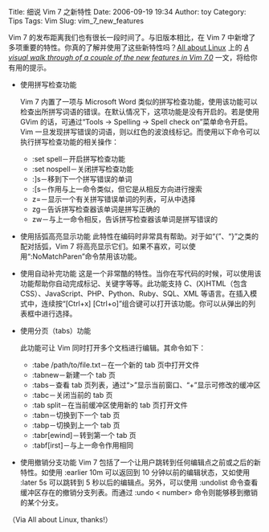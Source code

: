 Title: 细说 Vim 7 之新特性
Date: 2006-09-19 19:34
Author: toy
Category: Tips
Tags: Vim
Slug: vim_7_new_features

Vim 7 的发布距离我们也有很长一段时间了。与旧版本相比，在 Vim 7
中新增了多项重要的特性。你真的了解并使用了这些新特性吗？[All about
Linux](http://linuxhelp.blogspot.com) 上的 *[A visual walk through of a
couple of the new features in Vim
7.0](http://linuxhelp.blogspot.com/2006/09/visual-walk-through-of-couple-of-new.html)*
一文，将给你有用的提示。

-   使用拼写检查功能

    Vim 7 内置了一项与 Microsoft Word
    类似的拼写检查功能，使用该功能可以检查出所拼写词语的错误。在默认情况下，这项功能是没有开启的。若是使用
    GVim 的话，可通过“Tools -> Spelling -> Spell check
    on”菜单命令开启。Vim
    一旦发现拼写错误的词语，则以红色的波浪线标记。而使用以下命令可以执行拼写检查功能的相关操作：

    -   :set spell－开启拼写检查功能
    -   :set nospell－关闭拼写检查功能
    -   :]s－移到下一个拼写错误的单词
    -   :[s－作用与上一命令类似，但它是从相反方向进行搜索
    -   z=－显示一个有关拼写错误单词的列表，可从中选择
    -   zg－告诉拼写检查器该单词是拼写正确的
    -   zw－与上一命令相反，告诉拼写检查器该单词是拼写错误的
-   使用括弧高亮显示功能
    此特性在编码时非常具有帮助。对于如“{”、“}”之类的配对括弧，Vim 7
    将高亮显示它们。如果不喜欢，可以使用“:NoMatchParen”命令禁用该功能。
-   使用自动补完功能
    这是一个非常酷的特性。当你在写代码的时候，可以使用该功能帮助你自动完成标记、关键字等等。此功能支持
    C、(X)HTML（包含 CSS）、JavaScript、PHP、Python、Ruby、SQL、XML
    等语言。在插入模式中，连续按“[Ctrl+x]
    [Ctrl+o]”组合键可以打开该功能。你可以从弹出的列表框中进行选择。
-   使用分页（tabs）功能

    此功能可让 Vim 同时打开多个文档进行编辑。其命令如下：

    -   :tabe /path/to/file.txt－在一个新的 tab 页中打开文件
    -   :tabnew－新建一个 tab 页
    -   :tabs－查看 tab
        页列表，通过“>”显示当前窗口、“+”显示可修改的缓冲区
    -   :tabc－关闭当前的 tab 页
    -   :tab split－在当前缓冲区使用新的 tab 页打开文件
    -   :tabn－切换到下一个 tab 页
    -   :tabp－切换到上一个 tab 页
    -   :tabr[ewind]－转到第一个 tab 页
    -   :tabf[irst]－与上一命令作用相同
-   使用撤销分支功能
    Vim 7 包括了一个让用户跳转到任何编辑点之前或之后的新特性。如使用
    :earlier 10m 可以返回到 10 分钟以前的编辑状态，又如使用 :later 5s
    可以跳转到 5 秒以后的编辑点。另外，可以使用 :undolist
    命令查看缓冲区存在的撤销分支列表。而通过 :undo < number>
    命令则能够移到撤销的某个分支。

（Via All about Linux, thanks!）
